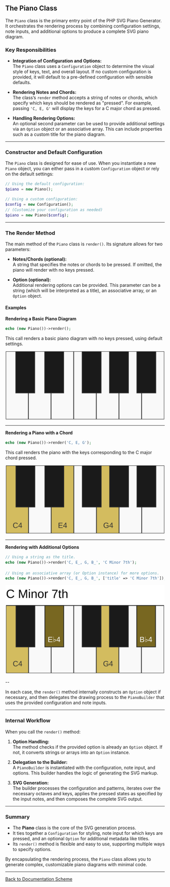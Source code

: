## The Piano Class

The `Piano` class is the primary entry point of the PHP SVG Piano Generator. It orchestrates the rendering process by combining configuration settings, note inputs, and additional options to produce a complete SVG piano diagram.

### Key Responsibilities

- **Integration of Configuration and Options:**  
  The `Piano` class uses a `Configuration` object to determine the visual style of keys, text, and overall layout. If no custom configuration is provided, it will default to a pre-defined configuration with sensible defaults.

- **Rendering Notes and Chords:**  
  The class’s `render` method accepts a string of notes or chords, which specify which keys should be rendered as "pressed". For example, passing `'C, E, G'` will display the keys for a C major chord as pressed.

- **Handling Rendering Options:**  
  An optional second parameter can be used to provide additional settings via an `Option` object or an associative array. This can include properties such as a custom title for the piano diagram.

---

### Constructor and Default Configuration

The `Piano` class is designed for ease of use. When you instantiate a new `Piano` object, you can either pass in a custom `Configuration` object or rely on the default settings:

```php
// Using the default configuration:
$piano = new Piano();
```

```php
// Using a custom configuration:
$config = new Configuration();
// (Customize your configuration as needed)
$piano = new Piano($config);
```

---

### The Render Method

The main method of the `Piano` class is `render()`. Its signature allows for two parameters:
- **Notes/Chords (optional):**  
  A string that specifies the notes or chords to be pressed. If omitted, the piano will render with no keys pressed.
  
- **Option (optional):**  
  Additional rendering options can be provided. This parameter can be a string (which will be interpreted as a title), an associative array, or an `Option` object.

#### Examples

**Rendering a Basic Piano Diagram**

```php
echo (new Piano())->render();
```

This call renders a basic piano diagram with no keys pressed, using default settings.

![Piano Plain](./images/piano.png)

---

**Rendering a Piano with a Chord**

```php
echo (new Piano())->render('C, E, G');
```

This call renders the piano with the keys corresponding to the C major chord pressed.

![Piano + C Major](./images/piano-cmaj.png)

---

**Rendering with Additional Options**

```php
// Using a string as the title.
echo (new Piano())->render('C, E_, G, B_', 'C Minor 7th');

// Using an associative array (or Option instance) for more options.
echo (new Piano())->render('C, E_, G, B_', ['title' => 'C Minor 7th']);
```

![Piano + C Major 7th + Title](./images/piano-cmin7-title.png)

--

In each case, the `render()` method internally constructs an `Option` object if necessary, and then delegates the drawing process to the `PianoBuilder` that uses the provided configuration and note inputs.

---

### Internal Workflow

When you call the `render()` method:

1. **Option Handling:**  
   The method checks if the provided option is already an `Option` object. If not, it converts strings or arrays into an `Option` instance.

2. **Delegation to the Builder:**  
   A `PianoBuilder` is instantiated with the configuration, note input, and options. This builder handles the logic of generating the SVG markup.

3. **SVG Generation:**  
   The builder processes the configuration and patterns, iterates over the necessary octaves and keys, applies the pressed states as specified by the input notes, and then composes the complete SVG output.

---

### Summary

- The **Piano** class is the core of the SVG generation process.
- It ties together a `Configuration` for styling, note input for which keys are pressed, and an optional `Option` for additional metadata like titles.
- Its `render()` method is flexible and easy to use, supporting multiple ways to specify options.

By encapsulating the rendering process, the `Piano` class allows you to generate complex, customizable piano diagrams with minimal code.

---

[Back to Documentation Scheme](./index.md)
